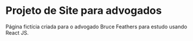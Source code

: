 # Projeto de Site para advogados

Página fictícia criada para o advogado Bruce Feathers para estudo usando React JS.
